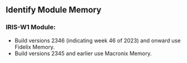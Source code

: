 
## Identify Module Memory

### IRIS-W1 Module:
- Build versions 2346 (indicating week 46 of 2023) and onward use Fidelix Memory.
- Build versions 2345 and earlier use Macronix Memory.


